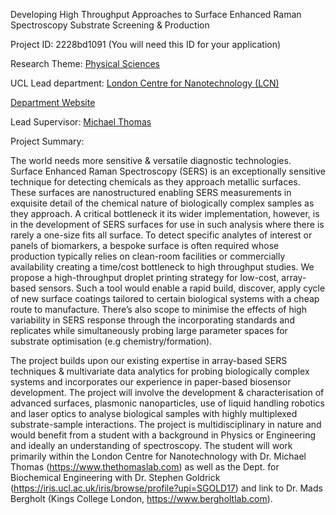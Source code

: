 Developing High Throughput Approaches to Surface Enhanced Raman Spectroscopy Substrate Screening & Production

Project ID: 2228bd1091
(You will need this ID for your application)

Research Theme: [Physical Sciences](../themes/physical-sciences.md)

UCL Lead department: [London Centre for Nanotechnology (LCN)](../departments/london-centre-for-nanotechnology.md)

[Department Website](https://www.london-nano.com)

Lead Supervisor: [Michael Thomas](https://iris.ucl.ac.uk/iris/browse/profile?upi=MTHOA12)

Project Summary:

The world needs more sensitive & versatile diagnostic technologies. Surface Enhanced Raman Spectroscopy (SERS) is an exceptionally sensitive technique for detecting chemicals as they approach metallic surfaces. These surfaces are nanostructured enabling SERS measurements in exquisite detail of the chemical nature of biologically complex samples as they approach. A critical bottleneck it its wider implementation, however, is in the development of SERS surfaces for use in such analysis where there is rarely a one-size fits all surface. To detect specific analytes of interest or panels of biomarkers, a bespoke surface is often required whose production typically relies on clean-room facilities or commercially availability creating a time/cost bottleneck to high throughput studies. We propose a high-throughput droplet printing strategy for low-cost, array-based sensors. Such a tool would enable a rapid build, discover, apply cycle of new surface coatings tailored to certain biological systems with a cheap route to manufacture. There’s also scope to minimise the effects of high variability in SERS response through the incorporating standards and replicates while simultaneously probing large parameter spaces for substrate optimisation (e.g chemistry/formation). 
 
 The project builds upon our existing expertise in array-based SERS techniques & multivariate data analytics for probing biologically complex systems and incorporates our experience in paper-based biosensor development. The project will involve the development & characterisation of advanced surfaces, plasmonic nanoparticles, use of liquid handling robotics and laser optics to analyse biological samples with highly multiplexed substrate-sample interactions. The project is multidisciplinary in nature and would benefit from a student with a background in Physics or Engineering and ideally an understanding of spectroscopy. The student will work primarily within the London Centre for Nanotechnology with Dr. Michael Thomas (https://www.thethomaslab.com) as well as the Dept. for Biochemical Engineering with Dr. Stephen Goldrick (https://iris.ucl.ac.uk/iris/browse/profile?upi=SGOLD17) and link to Dr. Mads Bergholt (Kings College London, https://www.bergholtlab.com).